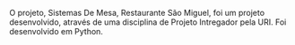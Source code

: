 O projeto, Sistemas De Mesa, Restaurante São Miguel, foi um projeto desenvolvido, através de uma disciplina de Projeto Intregador pela URI. 
Foi desenvolvido em Python. 
